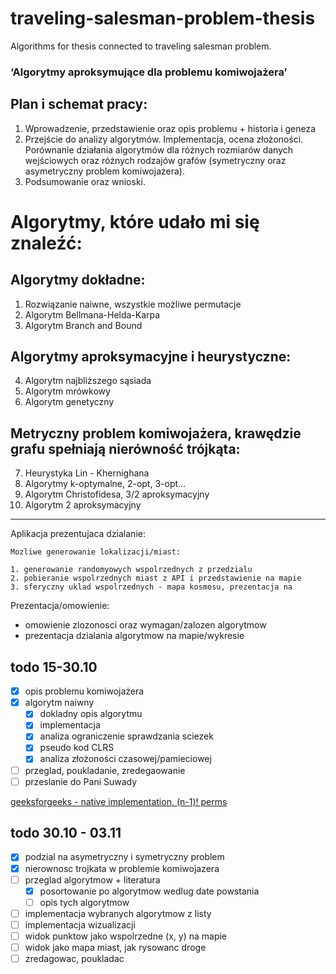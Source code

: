 # traveling-salesman-problem-thesis
Algorithms for thesis connected to traveling salesman problem. 

### ‘Algorytmy aproksymujące dla problemu komiwojażera’

## Plan i schemat pracy:

1.	Wprowadzenie, przedstawienie oraz opis problemu + historia i geneza
2.	Przejście do analizy algorytmów. Implementacja, ocena złożoności. Porównanie działania algorytmów dla różnych rozmiarów danych wejściowych oraz różnych rodzajów grafów (symetryczny oraz asymetryczny problem komiwojażera).
3.	Podsumowanie oraz wnioski.


# Algorytmy, które udało mi się znaleźć:

## Algorytmy dokładne:

1.	Rozwiązanie naiwne, wszystkie możliwe permutacje
2.	Algorytm Bellmana-Helda-Karpa
3.	Algorytm Branch and Bound

## Algorytmy aproksymacyjne i heurystyczne:

4.	Algorytm najbliższego sąsiada
5.	Algorytm mrówkowy
6.	Algorytm genetyczny

## Metryczny problem komiwojażera, krawędzie grafu spełniają nierówność trójkąta:

7.	Heurystyka Lin - Khernighana
8.	Algorytmy k-optymalne, 2-opt, 3-opt…
9.	Algorytm Christofidesa, 3/2 aproksymacyjny
10.	 Algorytm 2 aproksymacyjny


----------------------------------------------------------------------------------------------

Aplikacja prezentujaca dzialanie:

    Mozliwe generowanie lokalizacji/miast:

    1. generowanie randomyowych wspolrzednych z przedzialu
    2. pobieranie wspolrzednych miast z API i przedstawienie na mapie
    3. sferyczny uklad wspolrzednych - mapa kosmosu, prezentacja na

Prezentacja/omowienie:
- omowienie zlozonosci oraz wymagan/zalozen algorytmow
- prezentacja dzialania algorytmow na mapie/wykresie

## todo 15-30.10

- [X] opis problemu komiwojażera
- [X] algorytm naiwny
    - [X] dokladny opis algorytmu
    - [X] implementacja
    - [X] analiza ograniczenie sprawdzania sciezek
    - [X] pseudo kod CLRS
    - [X] analiza złożoności czasowej/pamieciowej
- [ ] przeglad, poukladanie, zredegaowanie
- [ ] przeslanie do Pani Suwady

[geeksforgeeks - native implementation, (n-1)! perms](https://www.geeksforgeeks.org/traveling-salesman-problem-tsp-implementation/)

## todo 30.10 - 03.11

- [X] podzial na asymetryczny i symetryczny problem
- [X] nierownosc trojkata w problemie komiwojazera
- [ ] przeglad algorytmow + literatura
  - [X] posortowanie po algorytmow wedlug date powstania
  - [ ] opis tych algorytmow
- [ ] implementacja wybranych algorytmow z listy
- [ ] implementacja wizualizacji
-  [ ] widok punktow jako wspolrzedne (x, y) na mapie
-  [ ] widok jako mapa miast, jak rysowanc droge
- [ ] zredagowac, poukladac
